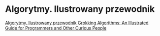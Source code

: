 # Algorytmy. Ilustrowany przewodnik

[Algorytmy. Ilustrowany przewodnik](https://helion.pl/ksiazki/algorytmy-ilustrowany-przewodnik-aditya-bhargava,algipv.htm#format/d)
[Grokking Algorithms: An Illustrated Guide for Programmers and Other Curious People](https://www.amazon.pl/Grokking-Algorithms-Illustrated-Programmers-Curious/dp/1617292230)
